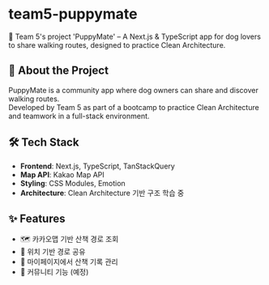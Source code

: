 # team5-puppymate
🐶 Team 5's project 'PuppyMate' – A Next.js &amp; TypeScript app for dog lovers to share walking routes, designed to practice Clean Architecture.
## 📖 About the Project
PuppyMate is a community app where dog owners can share and discover walking routes.  
Developed by Team 5 as part of a bootcamp to practice Clean Architecture and teamwork in a full-stack environment.
## 🛠️ Tech Stack

- **Frontend**: Next.js, TypeScript, TanStackQuery
- **Map API**: Kakao Map API
- **Styling**: CSS Modules, Emotion
- **Architecture**: Clean Architecture 기반 구조 학습 중

## ✨ Features

- 🗺️ 카카오맵 기반 산책 경로 조회
- 📍 위치 기반 경로 공유
- 🐾 마이페이지에서 산책 기록 관리
- 💬 커뮤니티 기능 (예정)
